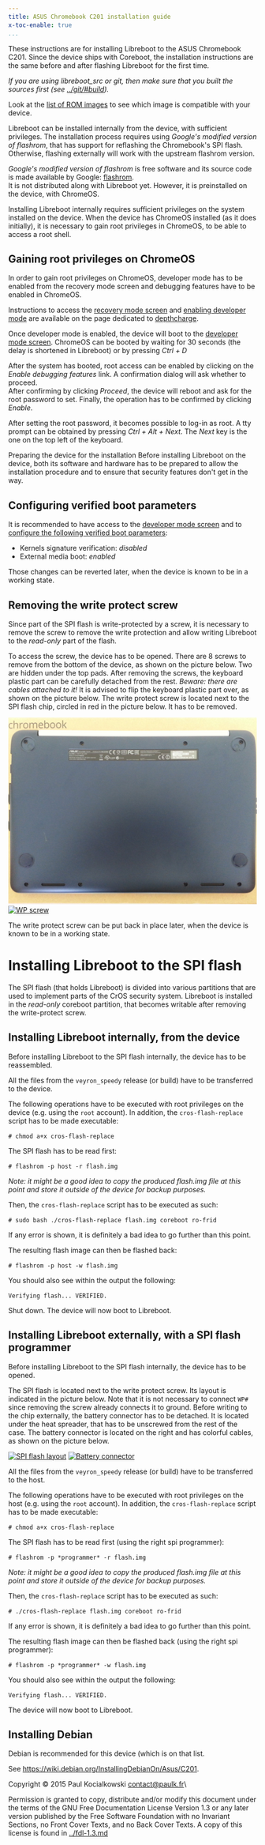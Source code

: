 ```yaml
---
title: ASUS Chromebook C201 installation guide 
x-toc-enable: true
...
```


These instructions are for installing Libreboot to the ASUS Chromebook
C201. Since the device ships with Coreboot, the installation
instructions are the same before and after flashing Libreboot for the
first time.

*If you are using libreboot\_src or git, then make sure that you built
the sources first (see [../git/\#build](../git/#build)).*

Look at the [list of ROM images](#rom) to see which image is compatible
with your device.

Libreboot can be installed internally from the device, with sufficient
privileges. The installation process requires using *Google's modified
version of flashrom*, that has support for reflashing the Chromebook's
SPI flash. Otherwise, flashing externally will work with the upstream
flashrom version.

*Google's modified version of flashrom* is free software and its
source code is made available by Google:
[flashrom](https://chromium.googlesource.com/chromiumos/third_party/flashrom/).\
It is not distributed along with Libreboot yet. However, it is
preinstalled on the device, with ChromeOS.

Installing Libreboot internally requires sufficient privileges on the system
installed on the device. When the device has ChromeOS installed (as it does
initially), it is necessary to gain root privileges in ChromeOS, to be able to
access a root shell.

Gaining root privileges on ChromeOS
--------------------------------

In order to gain root privileges on ChromeOS, developer mode has to be
enabled from the recovery mode screen and debugging features have to be
enabled in ChromeOS.

Instructions to access the [recovery mode
screen](../depthcharge/#recovery_mode_screen) and [enabling developer
mode](../depthcharge/#enabling_developer_mode) are available on the page
dedicated to [depthcharge](../depthcharge/).

Once developer mode is enabled, the device will boot to the [developer
mode screen](../depthcharge/#developer_mode_screen). ChromeOS can be
booted by waiting for 30 seconds (the delay is shortened in Libreboot)
or by pressing *Ctrl + D*

After the system has booted, root access can be enabled by clicking on
the *Enable debugging features* link. A confirmation dialog will ask
whether to proceed.\
After confirming by clicking *Proceed*, the device will reboot and ask
for the root password to set. Finally, the operation has to be confirmed
by clicking *Enable*.

After setting the root password, it becomes possible to log-in as root.
A tty prompt can be obtained by pressing *Ctrl + Alt + Next*. The
*Next* key is the one on the top left of the keyboard.

Preparing the device for the installation
Before installing Libreboot on the device, both its software and
hardware has to be prepared to allow the installation procedure and to
ensure that security features don't get in the way.

Configuring verified boot parameters 
------------------------------------

It is recommended to have access to the [developer mode
screen](../depthcharge/#developer_mode_screen) and to [configure the
following verified boot
parameters](../depthcharge/#configuring_verified_boot_parameters):

-   Kernels signature verification: *disabled*
-   External media boot: *enabled*

Those changes can be reverted later, when the device is known to be in a
working state.

Removing the write protect screw 
--------------------------------

Since part of the SPI flash is write-protected by a screw, it is
necessary to remove the screw to remove the write protection and allow
writing Libreboot to the *read-only* part of the flash.

To access the screw, the device has to be opened. There are 8 screws to
remove from the bottom of the device, as shown on the picture below. Two
are hidden under the top pads. After removing the screws, the keyboard
plastic part can be carefully detached from the rest. *Beware: there
are cables attached to it!* It is advised to flip the keyboard plastic
part over, as shown on the picture below. The write protect screw is
located next to the SPI flash chip, circled in red in the picture below.
It has to be removed.

[![Screws](images/c201/screws.jpg)](images/c201/screws.jpg) [![WP
screw](images/c201/wp-screw.jpg)](images/c201/wp-screw.jpg)

The write protect screw can be put back in place later, when the device
is known to be in a working state.

Installing Libreboot to the SPI flash 
=====================================

The SPI flash (that holds Libreboot) is divided into various partitions
that are used to implement parts of the CrOS security system. Libreboot
is installed in the *read-only* coreboot partition, that becomes
writable after removing the write-protect screw.

Installing Libreboot internally, from the device 
------------------------------------------------

Before installing Libreboot to the SPI flash internally, the device has
to be reassembled.

All the files from the `veyron_speedy` release (or build) have to be
transferred to the device.

The following operations have to be executed with root privileges on the
device (e.g. using the `root` account). In addition, the
`cros-flash-replace` script has to be made executable:

    # chmod a+x cros-flash-replace

The SPI flash has to be read first:

    # flashrom -p host -r flash.img

*Note: it might be a good idea to copy the produced flash.img file at
this point and store it outside of the device for backup purposes.*

Then, the `cros-flash-replace` script has to be executed as such:

    # sudo bash ./cros-flash-replace flash.img coreboot ro-frid

If any error is shown, it is definitely a bad idea to go further than
this point.

The resulting flash image can then be flashed back:

    # flashrom -p host -w flash.img

You should also see within the output the following:

    Verifying flash... VERIFIED.

Shut down. The device will now boot to Libreboot.

Installing Libreboot externally, with a SPI flash programmer 
------------------------------------------------------------

Before installing Libreboot to the SPI flash internally, the device has
to be opened.

The SPI flash is located next to the write protect screw. Its layout is
indicated in the picture below. Note that it is not necessary to connect
`WP#` since removing the screw already connects it to ground. Before
writing to the chip externally, the battery connector has to be
detached. It is located under the heat spreader, that has to be
unscrewed from the rest of the case. The battery connector is located on
the right and has colorful cables, as shown on the picture below.

[![SPI flash
layout](images/c201/spi-flash-layout.jpg)](images/c201/spi-flash-layout.jpg)
[![Battery
connector](images/c201/battery-connector.jpg)](images/c201/battery-connector.jpg)

All the files from the `veyron_speedy` release (or build) have to be
transferred to the host.

The following operations have to be executed with root privileges on the
host (e.g. using the `root` account). In addition, the
`cros-flash-replace` script has to be made executable:

    # chmod a+x cros-flash-replace

The SPI flash has to be read first (using the right spi programmer):

    # flashrom -p *programmer* -r flash.img

*Note: it might be a good idea to copy the produced flash.img file at
this point and store it outside of the device for backup purposes.*

Then, the `cros-flash-replace` script has to be executed as such:

    # ./cros-flash-replace flash.img coreboot ro-frid

If any error is shown, it is definitely a bad idea to go further than
this point.

The resulting flash image can then be flashed back (using the right spi
programmer):

    # flashrom -p *programmer* -w flash.img

You should also see within the output the following:

    Verifying flash... VERIFIED.

The device will now boot to Libreboot.

Installing Debian
---------------------
Debian is recommended for this device (which is on that list.

See <https://wiki.debian.org/InstallingDebianOn/Asus/C201>.

Copyright © 2015 Paul Kocialkowski <contact@paulk.fr>\

Permission is granted to copy, distribute and/or modify this document
under the terms of the GNU Free Documentation License Version 1.3 or any later
version published by the Free Software Foundation
with no Invariant Sections, no Front Cover Texts, and no Back Cover Texts.
A copy of this license is found in [../fdl-1.3.md](../fdl-1.3.md)
